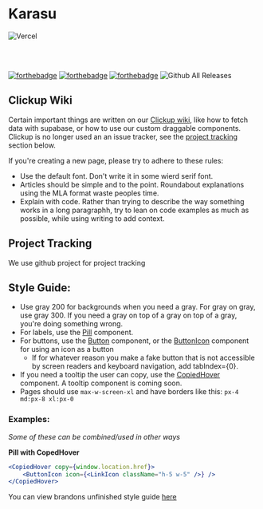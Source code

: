 # Karasu

![Vercel](https://therealsujitk-vercel-badge.vercel.app/?app=karasu&style=for-the-badge&logo=true)

<br />
<br />

[![forthebadge](https://forthebadge.com/images/badges/uses-badges.svg)](https://forthebadge.com) [![forthebadge](https://forthebadge.com/images/badges/powered-by-black-magic.svg)](https://forthebadge.com) [![forthebadge](https://forthebadge.com/images/badges/it-works-why.svg)](https://forthebadge.com) ![Github All Releases](https://img.shields.io/badge/MADE%20POSSIBLE%20BY-12%20DOLLAR%20GREEN%20CHECKMARKS-brightgreen?style=for-the-badge)

## Clickup Wiki

Certain important things are written on our [Clickup wiki](https://app.clickup.com/42080348/docs), like how to fetch data with supabase, or how to use our custom draggable components. Clickup is no longer used an an issue tracker, see the [project tracking](#project-tracking) section below.

If you're creating a new page, please try to adhere to these rules:

- Use the default font. Don't write it in some wierd serif font.
- Articles should be simple and to the point. Roundabout explanations using the MLA format waste peoples time.
- Explain with code. Rather than trying to describe the way something works in a long paragraphh, try to lean on code examples as much as possible, while using writing to add context.

## Project Tracking

We use github project for project tracking

## Style Guide:

- Use gray 200 for backgrounds when you need a gray. For gray on gray, use gray 300. If you need a gray on top of a gray on top of a gray, you're doing something wrong.
- For labels, use the [Pill](https://github.com/CoursifyStudios/karasu/blob/main/components/misc/pill.tsx#L5-L32) component.
- For buttons, use the [Button](https://github.com/CoursifyStudios/karasu/blob/main/components/misc/button.tsx#L5-L13) component, or the [ButtonIcon](https://github.com/CoursifyStudios/karasu/blob/main/components/misc/button.tsx#L23-L45) component for using an icon as a button
  - If for whatever reason you make a fake button that is not accessible by screen readers and keyboard navigation, add tabIndex={0}.
- If you need a tooltip the user can copy, use the [CopiedHover](https://github.com/CoursifyStudios/karasu/blob/main/components/misc/pill.tsx#L34-L72) component. A tooltip component is coming soon.
- Pages should use `max-w-screen-xl` and have borders like this: `px-4 md:px-8 xl:px-0`

### Examples:

_Some of these can be combined/used in other ways_

**Pill with CopedHover**

```jsx
<CopiedHover copy={window.location.href}>
	<ButtonIcon icon={<LinkIcon className="h-5 w-5" />} />
</CopiedHover>
```

You can view brandons unfinished style guide [here](https://app.clickup.com/42080348/v/dc/18462w-160/18462w-300)
